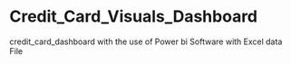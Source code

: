 # Credit_Card_Visuals_Dashboard
credit_card_dashboard with the use of Power bi Software with Excel data File
